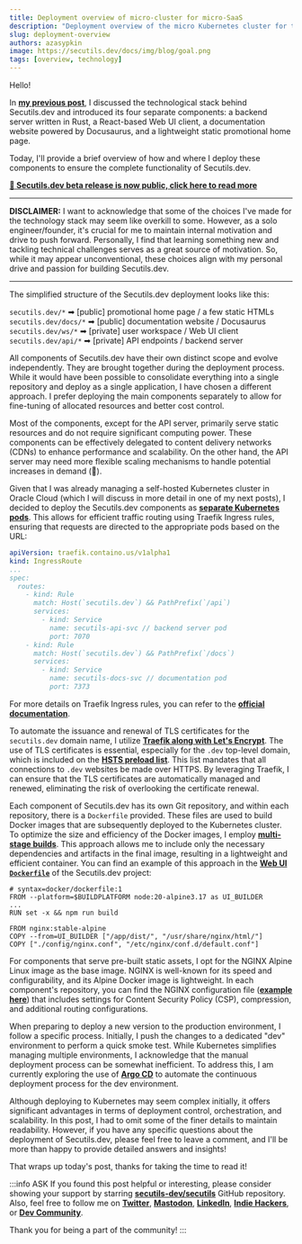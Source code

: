 ```yaml
---
title: Deployment overview of micro-cluster for micro-SaaS
description: "Deployment overview of the micro Kubernetes cluster for the Secutils.dev micro-SaaS."
slug: deployment-overview
authors: azasypkin
image: https://secutils.dev/docs/img/blog/goal.png
tags: [overview, technology]
---
```


Hello!

In [**my previous post**](/blog/2023-05-25-technology-stack-overview.md), I discussed the technological stack behind Secutils.dev and introduced its four separate components: a backend server written in Rust, a React-based Web UI client, a documentation website powered by Docusaurus, and a lightweight static promotional home page.

Today, I'll provide a brief overview of how and where I deploy these components to ensure the complete functionality of Secutils.dev.

<!--truncate-->

<div class="text--center">
  <a href="/blog/beta-release"><strong>🚀 Secutils.dev beta release is now public, click here to read more</strong></a>
</div>

---

**DISCLAIMER:**  I want to acknowledge that some of the choices I've made for the technology stack may seem like overkill to some. However, as a solo engineer/founder, it's crucial for me to maintain internal motivation and drive to push forward. Personally, I find that learning something new and tackling technical challenges serves as a great source of motivation. So, while it may appear unconventional, these choices align with my personal drive and passion for building Secutils.dev.

---

The simplified structure of the Secutils.dev deployment looks like this:

`secutils.dev/*` ➡ [public] promotional home page / a few static HTMLs
`secutils.dev/docs/*` ➡ [public] documentation website / Docusaurus
`secutils.dev/ws/*` ➡ [private] user workspace / Web UI client
`secutils.dev/api/*` ➡ [private] API endpoints / backend server

All components of Secutils.dev have their own distinct scope and evolve independently. They are brought together during the deployment process. While it would have been possible to consolidate everything into a single repository and deploy as a single application, I have chosen a different approach. I prefer deploying the main components separately to allow for fine-tuning of allocated resources and better cost control.

Most of the components, except for the API server, primarily serve static resources and do not require significant computing power. These components can be effectively delegated to content delivery networks (CDNs) to enhance performance and scalability. On the other hand, the API server may need more flexible scaling mechanisms to handle potential increases in demand (🤞).

Given that I was already managing a self-hosted Kubernetes cluster in Oracle Cloud (which I will discuss in more detail in one of my next posts), I decided to deploy the Secutils.dev components as [**separate Kubernetes pods**](https://kubernetes.io/docs/concepts/workloads/pods/). This allows for efficient traffic routing using Traefik Ingress rules, ensuring that requests are directed to the appropriate pods based on the URL:

```yaml
apiVersion: traefik.containo.us/v1alpha1
kind: IngressRoute
...
spec:
  routes:
    - kind: Rule
      match: Host(`secutils.dev`) && PathPrefix(`/api`)
      services:
        - kind: Service
          name: secutils-api-svc // backend server pod
          port: 7070
    - kind: Rule
      match: Host(`secutils.dev`) && PathPrefix(`/docs`)
      services:
        - kind: Service
          name: secutils-docs-svc // documentation pod
          port: 7373
```

For more details on Traefik Ingress rules, you can refer to the [**official documentation**](https://doc.traefik.io/traefik/providers/kubernetes-ingress/).

To automate the issuance and renewal of TLS certificates for the `secutils.dev` domain name, I utilize [**Traefik along with Let's Encrypt**](https://doc.traefik.io/traefik/https/acme/). The use of TLS certificates is essential, especially for the `.dev` top-level domain, which is included on the [**HSTS preload list**](https://get.dev). This list mandates that all connections to `.dev` websites be made over HTTPS. By leveraging Traefik, I can ensure that the TLS certificates are automatically managed and renewed, eliminating the risk of overlooking the certificate renewal.

Each component of Secutils.dev has its own Git repository, and within each repository, there is a `Dockerfile` provided. These files are used to build Docker images that are subsequently deployed to the Kubernetes cluster. To optimize the size and efficiency of the Docker images, I employ [**multi-stage builds**](https://docs.docker.com/build/building/multi-stage/). This approach allows me to include only the necessary dependencies and artifacts in the final image, resulting in a lightweight and efficient container. You can find an example of this approach in the [**Web UI `Dockerfile`**](https://github.com/secutils-dev/secutils-webui/blob/main/Dockerfile) of the Secutils.dev project:

```docker
# syntax=docker/dockerfile:1
FROM --platform=$BUILDPLATFORM node:20-alpine3.17 as UI_BUILDER
...
RUN set -x && npm run build

FROM nginx:stable-alpine
COPY --from=UI_BUILDER ["/app/dist/", "/usr/share/nginx/html/"]
COPY ["./config/nginx.conf", "/etc/nginx/conf.d/default.conf"]
```

For components that serve pre-built static assets, I opt for the NGINX Alpine Linux image as the base image. NGINX is well-known for its speed and configurability, and its Alpine Docker image is lightweight. In each component's repository, you can find the NGINX configuration file ([**example here**](https://github.com/secutils-dev/secutils-webui/blob/main/config/nginx.conf)) that includes settings for Content Security Policy (CSP), compression, and additional routing configurations.

When preparing to deploy a new version to the production environment, I follow a specific process. Initially, I push the changes to a dedicated "dev" environment to perform a quick smoke test. While Kubernetes simplifies managing multiple environments, I acknowledge that the manual deployment process can be somewhat inefficient. To address this, I am currently exploring the use of [**Argo CD**](https://argo-cd.readthedocs.io/en/stable/) to automate the continuous deployment process for the dev environment.

Although deploying to Kubernetes may seem complex initially, it offers significant advantages in terms of deployment control, orchestration, and scalability. In this post, I had to omit some of the finer details to maintain readability. However, if you have any specific questions about the deployment of Secutils.dev, please feel free to leave a comment, and I'll be more than happy to provide detailed answers and insights!

That wraps up today's post, thanks for taking the time to read it!

:::info ASK
If you found this post helpful or interesting, please consider showing your support by starring [**secutils-dev/secutils**](https://github.com/secutils-dev/secutils) GitHub repository. Also, feel free to follow me on [**Twitter**](https://twitter.com/aleh_zasypkin), [**Mastodon**](https://infosec.exchange/@azasypkin), [**LinkedIn**](https://www.linkedin.com/in/azasypkin/), [**Indie Hackers**](https://www.indiehackers.com/azasypkin/history), or [**Dev Community**](https://dev.to/azasypkin).

Thank you for being a part of the community!
:::
